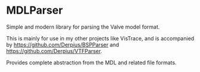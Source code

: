 # MDLParser

Simple and modern library for parsing the Valve model format.  

This is mainly for use in my other projects like VisTrace, and is accompanied by https://github.com/Derpius/BSPParser and https://github.com/Derpius/VTFParser.

Provides complete abstraction from the MDL and related file formats.
